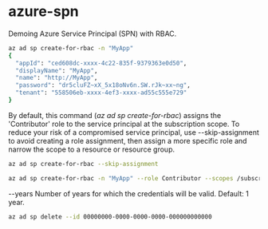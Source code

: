 # azure-spn
Demoing Azure Service Principal (SPN) with RBAC.

```bash
az ad sp create-for-rbac -n "MyApp"
{
  "appId": "ced608dc-xxxx-4c22-835f-9379363e0d50",
  "displayName": "MyApp",
  "name": "http://MyApp",
  "password": "dr5cluFZ~xX_5x18oNv6n.SW.rJk~xx~ng",
  "tenant": "558506eb-xxxx-4ef3-xxxx-ad55c555e729"
}
```

By default, this command (_az ad sp create-for-rbac_) assigns the 'Contributor' role to the service principal at the subscription scope. To reduce your risk of a compromised service principal, use --skip-assignment to avoid creating a role assignment, then assign a more specific role and narrow the scope to a resource or resource group. 



```bash
az ad sp create-for-rbac --skip-assignment
```

```bash
az ad sp create-for-rbac -n "MyApp" --role Contributor --scopes /subscriptions/{SubID}/resourceGroups/{ResourceGroup1} /subscriptions/{SubID}/resourceGroups/{ResourceGroup2}
```

--years
Number of years for which the credentials will be valid. Default: 1 year.

```bash
az ad sp delete --id 00000000-0000-0000-0000-000000000000
```
